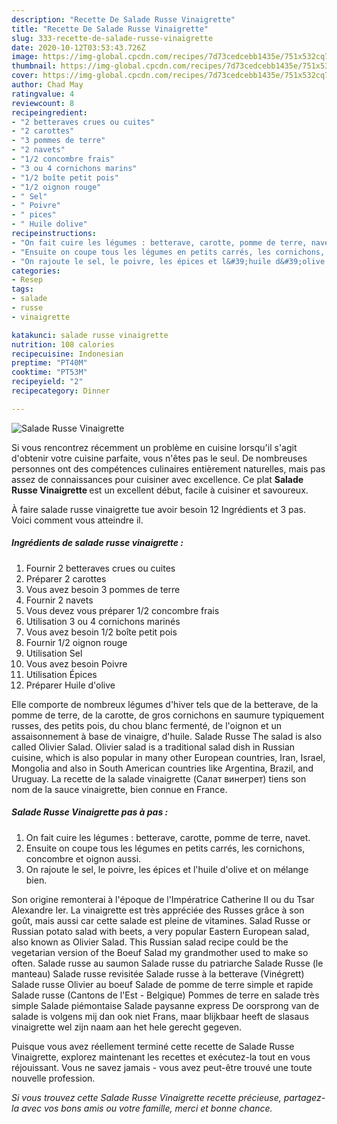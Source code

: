 ```yaml
---
description: "Recette De Salade Russe Vinaigrette"
title: "Recette De Salade Russe Vinaigrette"
slug: 333-recette-de-salade-russe-vinaigrette
date: 2020-10-12T03:53:43.726Z
image: https://img-global.cpcdn.com/recipes/7d73cedcebb1435e/751x532cq70/salade-russe-vinaigrette-photo-principale-de-la-recette.jpg
thumbnail: https://img-global.cpcdn.com/recipes/7d73cedcebb1435e/751x532cq70/salade-russe-vinaigrette-photo-principale-de-la-recette.jpg
cover: https://img-global.cpcdn.com/recipes/7d73cedcebb1435e/751x532cq70/salade-russe-vinaigrette-photo-principale-de-la-recette.jpg
author: Chad May
ratingvalue: 4
reviewcount: 8
recipeingredient:
- "2 betteraves crues ou cuites"
- "2 carottes"
- "3 pommes de terre"
- "2 navets"
- "1/2 concombre frais"
- "3 ou 4 cornichons marins"
- "1/2 boîte petit pois"
- "1/2 oignon rouge"
- " Sel"
- " Poivre"
- " pices"
- " Huile dolive"
recipeinstructions:
- "On fait cuire les légumes : betterave, carotte, pomme de terre, navet."
- "Ensuite on coupe tous les légumes en petits carrés, les cornichons, concombre et oignon aussi."
- "On rajoute le sel, le poivre, les épices et l&#39;huile d&#39;olive et on mélange bien."
categories:
- Resep
tags:
- salade
- russe
- vinaigrette

katakunci: salade russe vinaigrette 
nutrition: 108 calories
recipecuisine: Indonesian
preptime: "PT40M"
cooktime: "PT53M"
recipeyield: "2"
recipecategory: Dinner

---
```



![Salade Russe Vinaigrette](https://img-global.cpcdn.com/recipes/7d73cedcebb1435e/751x532cq70/salade-russe-vinaigrette-photo-principale-de-la-recette.jpg)

Si vous rencontrez récemment un problème en cuisine lorsqu'il s'agit d'obtenir votre cuisine parfaite, vous n'êtes pas le seul. De nombreuses personnes ont des compétences culinaires entièrement naturelles, mais pas assez de connaissances pour cuisiner avec excellence. Ce plat <strong> Salade Russe Vinaigrette </strong> est un excellent début, facile à cuisiner et savoureux.

<!--inarticleads1-->

À faire salade russe vinaigrette tue avoir besoin 12 Ingrédients et 3 pas. Voici comment vous atteindre il.

##### Ingrédients de salade russe vinaigrette :

1. Fournir 2 betteraves crues ou cuites
1. Préparer 2 carottes
1. Vous avez besoin 3 pommes de terre
1. Fournir 2 navets
1. Vous devez vous préparer 1/2 concombre frais
1. Utilisation 3 ou 4 cornichons marinés
1. Vous avez besoin 1/2 boîte petit pois
1. Fournir 1/2 oignon rouge
1. Utilisation  Sel
1. Vous avez besoin  Poivre
1. Utilisation  Épices
1. Préparer  Huile d&#39;olive


Elle comporte de nombreux légumes d&#39;hiver tels que de la betterave, de la pomme de terre, de la carotte, de gros cornichons en saumure typiquement russes, des petits pois, du chou blanc fermenté, de l&#39;oignon et un assaisonnement à base de vinaigre, d&#39;huile. Salade Russe The salad is also called Olivier Salad. Olivier salad is a traditional salad dish in Russian cuisine, which is also popular in many other European countries, Iran, Israel, Mongolia and also in South American countries like Argentina, Brazil, and Uruguay. La recette de la salade vinaigrette (Салат винегрет) tiens son nom de la sauce vinaigrette, bien connue en France. 

<!--inarticleads2-->

##### Salade Russe Vinaigrette pas à pas :

1. On fait cuire les légumes : betterave, carotte, pomme de terre, navet.
1. Ensuite on coupe tous les légumes en petits carrés, les cornichons, concombre et oignon aussi.
1. On rajoute le sel, le poivre, les épices et l&#39;huile d&#39;olive et on mélange bien.


Son origine remonterai à l&#39;époque de l&#39;Impératrice Catherine II ou du Tsar Alexandre Ier. La vinaigrette est très appréciée des Russes grâce à son goût, mais aussi car cette salade est pleine de vitamines. Salad Russe or Russian potato salad with beets, a very popular Eastern European salad, also known as Olivier Salad. This Russian salad recipe could be the vegetarian version of the Boeuf Salad my grandmother used to make so often. Salade russe au saumon Salade russe du patriarche Salade Russe (le manteau) Salade russe revisitée Salade russe à la betterave (Vinégrett) Salade russe Olivier au boeuf Salade de pomme de terre simple et rapide Salade russe (Cantons de l&#39;Est - Belgique) Pommes de terre en salade très simple Salade piémontaise Salade paysanne express De oorsprong van de salade is volgens mij dan ook niet Frans, maar blijkbaar heeft de slasaus vinaigrette wel zijn naam aan het hele gerecht gegeven. 

<!--inarticleads1-->

<p>
Puisque vous avez réellement terminé cette recette de Salade Russe Vinaigrette, explorez maintenant les recettes et exécutez-la tout en vous réjouissant. Vous ne savez jamais - vous avez peut-être trouvé une toute nouvelle profession.
</p>

<p>
<i>Si vous trouvez cette Salade Russe Vinaigrette recette précieuse, partagez-la avec vos bons amis ou votre famille, merci et bonne chance.</i>
</p>
